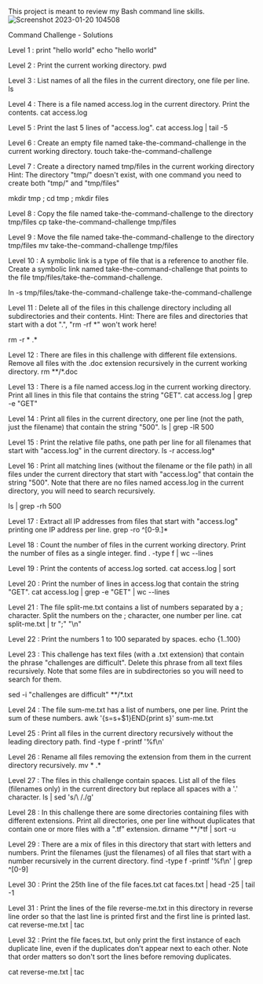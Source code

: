 This project is meant to review my Bash command line skills.
![Screenshot 2023-01-20 104508](https://user-images.githubusercontent.com/102917931/213665102-436b0a8b-4a3f-4bc3-87f5-3333b8e7bb39.jpg)

Command Challenge - Solutions


Level 1 : print "hello world"
echo "hello world" 



Level 2 : Print the current working directory.
pwd



Level 3 : List names of all the files in the current directory, one file per line.
ls



Level 4 : There is a file named access.log in the current directory. Print the contents.
cat access.log



Level 5 : Print the last 5 lines of "access.log".
cat access.log | tail -5



Level 6 : Create an empty file named take-the-command-challenge in the current working directory.
touch take-the-command-challenge



Level 7 : Create a directory named tmp/files in the current working directory
Hint: The directory "tmp/" doesn't exist, with one command you need to create both "tmp/" and "tmp/files"

mkdir tmp ; cd tmp ; mkdir files 



Level 8 : Copy the file named take-the-command-challenge to the directory tmp/files
cp take-the-command-challenge tmp/files



Level 9 : Move the file named take-the-command-challenge to the directory tmp/files
mv take-the-command-challenge tmp/files



Level 10 : A symbolic link is a type of file that is a reference to another file.
Create a symbolic link named take-the-command-challenge that points to the file tmp/files/take-the-command-challenge.

ln -s tmp/files/take-the-command-challenge take-the-command-challenge



Level 11 : Delete all of the files in this challenge directory including all subdirectories and their contents.
Hint: There are files and directories that start with a dot ".", "rm -rf *" won't work here!

rm -r * .*



Level 12 : There are files in this challenge with different file extensions. Remove all files with the .doc extension recursively in the current working directory.
rm **/*.doc



Level 13 : There is a file named access.log in the current working directory. Print all lines in this file that contains the string "GET".
cat access.log | grep -e "GET" 



Level 14 : Print all files in the current directory, one per line (not the path, just the filename) that contain the string "500".
ls | grep -lR 500



Level 15 : Print the relative file paths, one path per line for all filenames that start with "access.log" in the current directory.
ls -r access.log*



Level 16 : Print all matching lines (without the filename or the file path) in all files under the current directory that start with "access.log" that contain the string "500".
Note that there are no files named access.log in the current directory, you will need to search recursively.

ls | grep -rh 500



Level 17 : Extract all IP addresses from files that start with "access.log" printing one IP address per line.
grep -ro ^[0-9.]*



Level 18 : Count the number of files in the current working directory. Print the number of files as a single integer.
find . -type f | wc --lines 



Level 19 : Print the contents of access.log sorted.
cat access.log | sort



Level 20 : Print the number of lines in access.log that contain the string "GET".
cat access.log | grep -e "GET" | wc --lines 



Level 21 : The file split-me.txt contains a list of numbers separated by a ; character. Split the numbers on the ; character, one number per line.
cat split-me.txt | tr ";" "\n" 



Level 22 : Print the numbers 1 to 100 separated by spaces.
echo {1..100}



Level 23 : This challenge has text files (with a .txt extension) that contain the phrase "challenges are difficult". Delete this phrase from all text files recursively.
Note that some files are in subdirectories so you will need to search for them.

sed -i "challenges are difficult" **/*.txt 



Level 24 : The file sum-me.txt has a list of numbers, one per line. Print the sum of these numbers.
awk '{s=s+$1}END{print s}' sum-me.txt



Level 25 : Print all files in the current directory recursively without the leading directory path.
find -type f -printf '%f\n'



Level 26 : Rename all files removing the extension from them in the current directory recursively.
mv * .*



Level 27 : The files in this challenge contain spaces. List all of the files (filenames only) in the current directory but replace all spaces with a '.' character.
ls | sed 's/\ /\./g' 



Level 28 : In this challenge there are some directories containing files with different extensions. Print all directories, one per line without duplicates that contain one or more files with a ".tf" extension.
dirname **/*tf | sort -u 



Level 29 : There are a mix of files in this directory that start with letters and numbers. Print the filenames (just the filenames) of all files that start with a number recursively in the current directory.
find -type f -printf '%f\n' | grep ^[0-9] 



Level 30 : Print the 25th line of the file faces.txt
cat faces.txt | head -25 | tail -1



Level 31 : Print the lines of the file reverse-me.txt in this directory in reverse line order so that the last line is printed first and the first line is printed last.
cat reverse-me.txt | tac



Level 32 : Print the file faces.txt, but only print the first instance of each duplicate line, even if the duplicates don't appear next to each other.
Note that order matters so don't sort the lines before removing duplicates.

cat reverse-me.txt | tac
